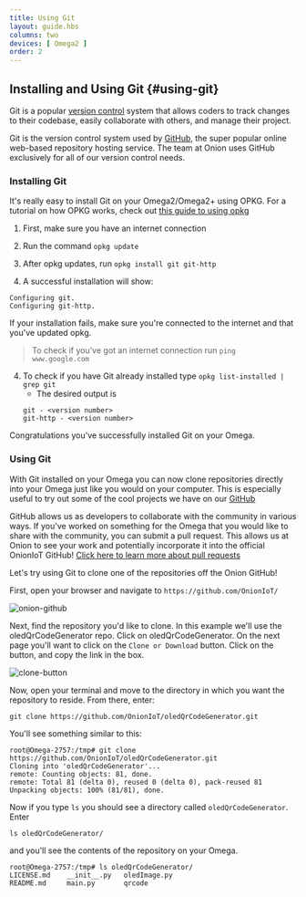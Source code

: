 ```yaml
---
title: Using Git
layout: guide.hbs
columns: two
devices: [ Omega2 ]
order: 2
---
```


## Installing and Using Git {#using-git}

Git is a popular [version control](https://git-scm.com/book/en/v2/Getting-Started-About-Version-Control) system that allows coders to track changes to their codebase, easily collaborate with others, and manage their project.

Git is the version control system used by [GitHub](https://github.com/), the super popular online web-based repository hosting service. The team at Onion uses GitHub exclusively for all of our version control needs.

### Installing Git

<!-- steps on using opkg to install Git -->
It's really easy to install Git on your Omega2/Omega2+ using OPKG. For a tutorial on how OPKG works, check out [this guide to using opkg](#using-opkg)
1. First, make sure you have an internet connection

2. Run the command `opkg update`

3. After opkg updates, run `opkg install git git-http`

4. A successful installation will show:
```
Configuring git.
Configuring git-http.
```

If your installation fails, make sure you're connected to the internet and that you've updated opkg.
> To check if you've got an internet connection run `ping www.google.com`

4. To check if you have Git already installed type `opkg list-installed | grep git`
	* The desired output is
	```
	git - <version number>
	git-http - <version number>
	```

Congratulations you've successfully installed Git on your Omega.


### Using Git

<!-- brief steps using git on the omega to download projects from github -->
With Git installed on your Omega you can now clone repositories directly into your Omega just like you would on your computer. This is especially useful to try out some of the cool projects we have on our [GitHub](https://github.com/OnionIoT/)

<!-- exalt the virtues of github and collaborative projects and how much onion loves this stuff -->
GitHub allows us as developers to collaborate with the community in various ways. If you've worked on something for the Omega that you would like to share with the community, you can submit a pull request. This allows us at Onion to see your work and potentially incorporate it into the official OnionIoT GitHub!
[Click here to learn more about pull requests](https://help.github.com/articles/about-pull-requests/)

Let's try using Git to clone one of the repositories off the Onion GitHub!

First, open your browser and navigate to `https://github.com/OnionIoT/`

![onion-github](https://raw.githubusercontent.com/OnionIoT/Onion-Docs/master/Omega2/Documentation/Doing-Stuff/img/installing-git-pic-1.png)

Next, find the repository you'd like to clone. In this example we'll use the oledQrCodeGenerator repo. Click on oledQrCodeGenerator. On the next page you'll want to click on the `Clone or Download` button. Click on the button, and copy the link in the box.

![clone-button](https://raw.githubusercontent.com/OnionIoT/Onion-Docs/master/Omega2/Documentation/Doing-Stuff/img/installing-git-pic-2.png)

Now, open your terminal and move to the directory in which you want the repository to reside. From there, enter:
```
git clone https://github.com/OnionIoT/oledQrCodeGenerator.git
```

You'll see something similar to this:

```
root@Omega-2757:/tmp# git clone https://github.com/OnionIoT/oledQrCodeGenerator.git
Cloning into 'oledQrCodeGenerator'...
remote: Counting objects: 81, done.
remote: Total 81 (delta 0), reused 0 (delta 0), pack-reused 81
Unpacking objects: 100% (81/81), done.
```

Now if you type `ls` you should see a directory called `oledQrCodeGenerator`. Enter
```
ls oledQrCodeGenerator/
```
and you'll see the contents of the repository on your Omega.

```
root@Omega-2757:/tmp# ls oledQrCodeGenerator/
LICENSE.md    __init__.py   oledImage.py
README.md     main.py       qrcode
```
